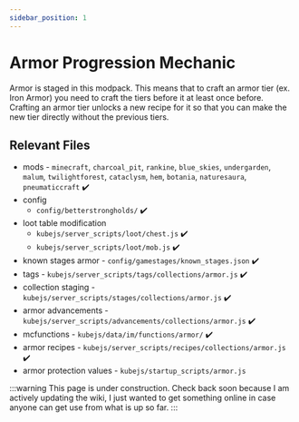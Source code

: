 ```yaml
---
sidebar_position: 1
---
```


# Armor Progression Mechanic

Armor is staged in this modpack. This means that to craft an armor tier (ex. Iron Armor) you need to craft the tiers before it at least once before. Crafting an armor tier unlocks a new recipe for it so that you can make the new tier directly without the previous tiers.

## Relevant Files

- mods - `minecraft`, `charcoal_pit`, `rankine`, `blue_skies`, `undergarden`, `malum`, `twilightforest`, `cataclysm`, `hem`, `botania`, `naturesaura`, `pneumaticcraft` ✔️
- config
  - `config/betterstrongholds/` ✔️
- loot table modification
  - `kubejs/server_scripts/loot/chest.js` ✔️
  - `kubejs/server_scripts/loot/mob.js` ✔️
- known stages armor - `config/gamestages/known_stages.json` ✔️
- tags - `kubejs/server_scripts/tags/collections/armor.js` ✔️
- collection staging - `kubejs/server_scripts/stages/collections/armor.js` ✔️
- armor advancements - `kubejs/server_scripts/advancements/collections/armor.js` ✔️
- mcfunctions - `kubejs/data/im/functions/armor/` ✔️
- armor recipes - `kubejs/server_scripts/recipes/collections/armor.js` :heavy_check_mark:
- armor protection values - `kubejs/startup_scripts/armor.js`

:::warning
This page is under construction. Check back soon because I am actively updating the wiki, I just wanted to get something online in case anyone can get use from what is up so far.
:::
